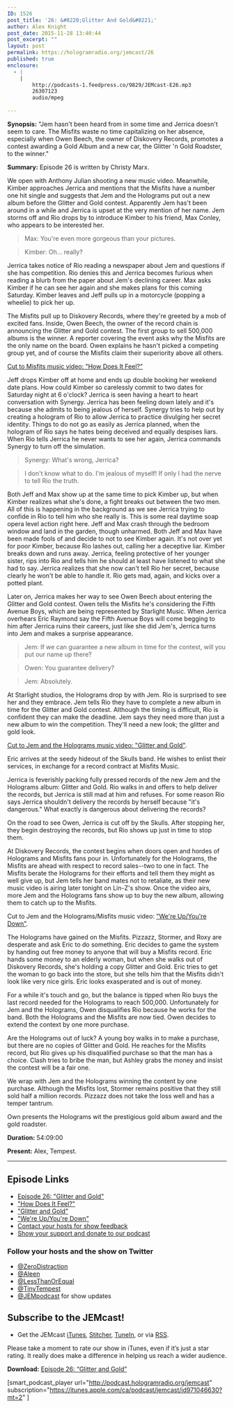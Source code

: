 ```yaml
---
ID: 1526
post_title: '26: &#8220;Glitter And Gold&#8221;'
author: Alex Knight
post_date: 2015-11-28 13:40:44
post_excerpt: ""
layout: post
permalink: https://hologramradio.org/jemcast/26
published: true
enclosure:
  - |
    |
        http://podcasts-1.feedpress.co/9829/JEMcast-E26.mp3
        26307123
        audio/mpeg
        
---
```

__Synopsis:__ "Jem hasn't been heard from in some time and Jerrica doesn't seem to care. The Misfits waste no time capitalizing on her absence, especially when Owen Beech, the owner of Diskovery Records, promotes a contest awarding a Gold Album and a new car, the Glitter 'n Gold Roadster, to the winner."

__Summary:__ Episode 26 is written by Christy Marx.

We open with Anthony Julian shooting a new music video. Meanwhile, Kimber approaches Jerrica and mentions that the Misfits have a number one hit single and suggests that Jem and the Holograms put out a new album before the Glitter and Gold contest. Apparently Jem has't been around in a while and Jerrica is upset at the very mention of her name. Jem storms off and Rio drops by to introduce Kimber to his friend, Max Conley, who appears to be interested her.

> Max: You're even more gorgeous than your pictures.

> Kimber: Oh... really?

Jerrica takes notice of Rio reading a newspaper about Jem and questions if she has competition. Rio denies this and Jerrica becomes furious when reading a blurb from the paper about Jem's declining career. Max asks Kimber if he can see her again and she makes plans for this coming Saturday. Kimber leaves and Jeff pulls up in a motorcycle (popping a wheelie) to pick her up.

The Misfits pull up to Diskovery Records, where they're greeted by a mob of excited fans. Inside, Owen Beech, the owner of the record chain is announcing the Glitter and Gold contest. The first group to sell 500,000 albums is the winner. A reporter covering the event asks why the Misfits are the only name on the board. Owen explains he hasn't picked a competing group yet, and of course the Misfits claim their superiority above all others.

[Cut to Misfits music video: "How Does It Feel?"][How Does It Feel?]

Jeff drops Kimber off at home and ends up double booking her weekend date plans. How could Kimber so carelessly commit to two dates for Saturday night at 6 o'clock? Jerrica is seen having a heart to heart conversation with Synergy. Jerrica has been feeling down lately and it's because she admits to being jealous of herself. Synergy tries to help out by creating a hologram of Rio to allow Jerrica to practice divulging her secret identity. Things to do not go as easily as Jerrica planned, when the hologram of Rio says he hates being deceived and equally despises liars. When Rio tells Jerrica he never wants to see her again, Jerrica commands Synergy to turn off the simulation.

> Synergy: What's wrong, Jerrica?

> I don't know what to do. I'm jealous of myself! If only I had the nerve to tell Rio the truth.

Both Jeff and Max show up at the same time to pick Kimber up, but when Kimber realizes what she's done, a fight breaks out between the two men. All of this is happening in the background as we see Jerrica trying to confide in Rio to tell him who she really is. This is some real daytime soap opera level action right here. Jeff and Max crash through the bedroom window and land in the garden, though unharmed. Both Jeff and Max have been made fools of and decide to not to see Kimber again. It's not over yet for poor Kimber, because Rio lashes out, calling her a deceptive liar. Kimber breaks down and runs away. Jerrica, feeling protective of her younger sister, rips into Rio and tells him he should at least have listened to what she had to say. Jerrica realizes that she now can't tell Rio her secret, because clearly he won't be able to handle it. Rio gets mad, again, and kicks over a potted plant.

Later on, Jerrica makes her way to see Owen Beech about entering the Glitter and Gold contest. Owen tells the Misfits he's considering the Fifth Avenue Boys, which are being represented by Starlight Music.  When Jerrica overhears Eric Raymond say the Fifth Avenue Boys will come begging to him after Jerrica ruins their careers, just like she did Jem's, Jerrica turns into Jem and makes a surprise appearance.

> Jem: If we can guarantee a new album in time for the contest, will you put our name up there?

> Owen: You guarantee delivery?

> Jem: Absolutely.

At Starlight studios, the Holograms drop by with Jem. Rio is surprised to see her and they embrace. Jem tells Rio they have to complete a new album in time for the Glitter and Gold contest. Although the timing is difficult, Rio is confident they can make the deadline. Jem says they need more than just a new album to win the competition. They'll need a new look; the glitter and gold look.

[Cut to Jem and the Holograms music video: "Glitter and Gold"][Glitter and Gold].

Eric arrives at the seedy hideout of the Skulls band. He wishes to enlist their services, in exchange for a record contract at Misfits Music.

Jerrica is feverishly packing fully pressed records of the new Jem and the Holograms album: Glitter and Gold. Rio walks in and offers to help deliver the records, but Jerrica is still mad at him and refuses. For some reason Rio says Jerrica shouldn't delivery the records by herself because "it's dangerous." What exactly is dangerous about delivering the records?

On the road to see Owen, Jerrica is cut off by the Skulls. After stopping her, they begin destroying the records, but Rio shows up just in time to stop them.

At Diskovery Records, the contest begins when doors open and hordes of Holograms and Misfits fans pour in. Unfortunately for the Holograms, the Misfits are ahead with respect to record sales--two to one in fact. The Misfits berate the Holograms for their efforts and tell them they might as well give up, but Jem tells her band mates not to retaliate, as their new music video is airing later tonight on Lin-Z's show. Once the video airs, more Jem and the Holograms fans show up to buy the new album, allowing them to catch up to the Misfits.

Cut to Jem and the Holograms/Misfits music video: ["We're Up/You're Down"][We're Up/You're Down].

The Holograms have gained on the Misfits. Pizzazz, Stormer, and Roxy are desperate and ask Eric to do something. Eric decides to game the system by handing out free money to anyone that will buy a Misfits record. Eric hands some money to an elderly woman, but when she walks out of Diskovery Records, she's holding a copy Glitter and Gold. Eric tries to get the woman to go back into the store, but she tells him that the Misfits didn't look like very nice girls. Eric looks exasperated and is out of money.

For a while it's touch and go, but the balance is tipped when Rio buys the last record needed for the Holograms to reach 500,000. Unfortunately for Jem and the Holograms, Owen disqualifies Rio because he works for the band. Both the Holograms and the Misfits are now tied. Owen decides to extend the context by one more purchase.

Are the Holograms out of luck? A young boy walks in to make a purchase, but there are no copies of Glitter and Gold. He reaches for the Misfits record, but Rio gives up his disqualified purchase so that the man has a choice. Clash tries to bribe the man, but Ashley grabs the money and insist the contest will be a fair one.

We wrap with Jem and the Holograms winning the content by one purchase. Although the Misfits lost, Stormer remains positive that they still sold half a million records. Pizzazz does not take the loss well and has a temper tantrum.

Own presents the Holograms wit the prestigious gold album award and the gold roadster.



__Duration:__ 54:09:00

__Present:__ Alex, Tempest.

_________

## Episode Links

- [Episode 26: "Glitter and Gold"][Glitter and Gold]
- ["How Does It Feel?"][How Does It Feel?]
- ["Glitter and Gold"][Glitter and Gold]
- ["We're Up/You're Down"][We're Up/You're Down]
- [Contact your hosts for show feedback][Contact]
- [Show your support and donate to our podcast][Donate]

### Follow your hosts and the show on Twitter

- [@ZeroDistraction][ZeroDistraction]
- [@Aleen][Aleen]
- [@LessThanOrEqual][LessThanOrEqual]
- [@TinyTempest][TinyTempest]
- [@JEMpodcast][JEMcast] for show updates

## Subscribe to the JEMcast!

- Get the JEMcast [iTunes][iTunes], [Stitcher][Stitcher], [TuneIn][TuneIn], or via [RSS][RSS].

Please take a moment to rate our show in iTunes, even if it’s just a star rating. It really does make a difference in helping us reach a wider audience.

__Download:__ [Episode 26: “Glitter and Gold”][E26]

[Glitter and Gold]: http://jem.wikia.com/wiki/Glitter_and_Gold_(episode)
[How Does It Feel?]: https://www.youtube.com/watch?v=-vtmRL0__70
[Glitter and Gold]:  https://www.youtube.com/watch?v=Bjvfb8GqCl4
[We're Up/You're Down]: https://www.youtube.com/watch?v=c-ejpnZojO4
[Contact]: https://jemcast.tv/contact
[Donate]: https://jemcast.tv/donate
[ZeroDistraction]: https://twitter.com/zerodistraction
[Aleen]: https://twitter.com/aleen
[LessThanOrEqual]: https://twitter.com/lessthanorequal
[TinyTempest]: https://twitter.com/tinytempest
[JEMcast]: (https://twitter.com/JEMpodcast) 
[iTunes]: https://itunes.apple.com/ca/podcast/jemcast/id971046630
[Stitcher]: http://www.stitcher.com/podcast/jemcast
[TuneIn]: http://tunein.com/radio/JEMcast-p733327/
[RSS]: http://podcast.hologramradio.org/jemcast
[E26]: http://podcasts-1.feedpress.co/9829/JEMcast-E26.mp3

[smart_podcast_player url="http://podcast.hologramradio.org/jemcast" subscription="https://itunes.apple.com/ca/podcast/jemcast/id971046630?mt=2" ]